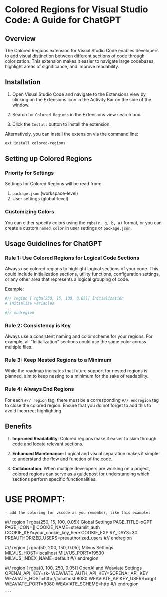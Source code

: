 # Colored Regions for Visual Studio Code: A Guide for ChatGPT

## Overview

The Colored Regions extension for Visual Studio Code enables developers to add visual distinction between different sections of code through colorization. This extension makes it easier to navigate large codebases, highlight areas of significance, and improve readability.

## Installation

1. Open Visual Studio Code and navigate to the Extensions view by clicking on the Extensions icon in the Activity Bar on the side of the window.

2. Search for `Colored Regions` in the Extensions view search box.

3. Click the `Install` button to install the extension.

Alternatively, you can install the extension via the command line:

```bash
ext install colored-regions
```

## Setting up Colored Regions

### Priority for Settings

Settings for Colored Regions will be read from:
1. `package.json` (workspace-level)
2. User settings (global-level)

### Customizing Colors

You can either specify colors using the `rgba(r, g, b, a)` format, or you can create a custom `named color` in user settings or `package.json`.

## Usage Guidelines for ChatGPT

### Rule 1: Use Colored Regions for Logical Code Sections

Always use colored regions to highlight logical sections of your code. This could include initialization sections, utility functions, configuration settings, or any other area that represents a logical grouping of code.

Example:

```bash
#// region [ rgba(250, 15, 100, 0.05)] Initialization
# Initialize variables
...
#// endregion
```

### Rule 2: Consistency is Key

Always use a consistent naming and color scheme for your regions. For example, all "Initialization" sections could use the same color across multiple files.

### Rule 3: Keep Nested Regions to a Minimum

While the roadmap indicates that future support for nested regions is planned, aim to keep nesting to a minimum for the sake of readability.

### Rule 4: Always End Regions

For each `#// region` tag, there must be a corresponding `#// endregion` tag to close the colored region. Ensure that you do not forget to add this to avoid incorrect highlighting.

## Benefits

1. **Improved Readability**: Colored regions make it easier to skim through code and locate relevant sections.
  
2. **Enhanced Maintenance**: Logical and visual separation makes it simpler to understand the flow and function of the code.

3. **Collaboration**: When multiple developers are working on a project, colored regions can serve as a guidepost for understanding which sections perform specific functionalities.



# USE PROMPT:

```chatGPT
- add the coloring for vscode as you remember, like this example:
```````
#// region [ rgba(250, 15, 100, 0.05)] Global Settings
PAGE_TITLE=xGPT
PAGE_ICON=🤖
COOKIE_NAME=streamlit_auth
COOKIE_KEY=your_cookie_key_here
COOKIE_EXPIRY_DAYS=30
PREAUTHORIZED_USERS=preauthorized_users
#// endregion

#// region [ rgba(50, 200, 150, 0.05)] Milvus Settings
MILVUS_HOST=localhost
MILVUS_PORT=19530
MILVUS_INDEX_NAME=default
#// endregion

#// region [ rgba(0, 100, 250, 0.05)] OpenAI and Weaviate Settings
OPENAI_API_KEY=sk-
WEAVIATE_AUTH_API_KEY=$OPENAI_API_KEY
WEAVIATE_HOST=http://localhost:8080
WEAVIATE_APIKEY_USERS=xgpt
WEAVIATE_PORT=8080
WEAVIATE_SCHEME=http
#// endregion
```````
```

